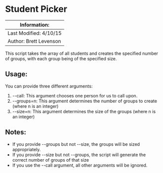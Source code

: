
# Student Picker

| Information: |
| ------------ |
| Last Modified: 4/10/15 |
| Author: Brett Levenson |

This script takes the array of all students and creates the specified number of groups, 
with each group being of the specified size.
 
## Usage:
You can provide three different arguments:
  1. --call: This argument chooses one person for us to call upon.
  2. --groups=n: This argument determines the number of groups to create (where n is an integer)
  3. --size=n: This argument determines the size of the groups (where n is an integer)
 

## Notes:
  - If you provide --groups but not --size, the groups will be sized appropriately.
  - If you provide --size but not --groups, the script will generate the correct number of groups of that size
  - If you use the --call argument, all other arguments will be ignored.
